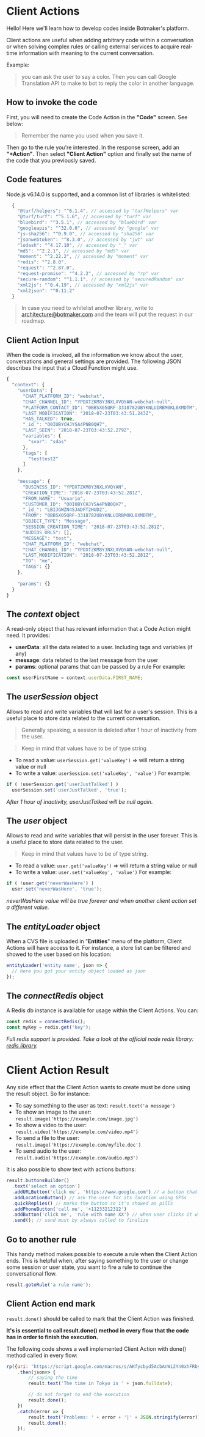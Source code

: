 # Client Actions

Hello! Here we'll learn how to develop codes inside Botmaker's platform.

Client actions are useful when adding arbitrary code within a conversation or when solving complex rules or calling external services to acquire real-time information with meaning to the current conversation.

Example: 
>you can ask the user to say a color. Then you can call Google Translation API to make to bot to reply the color in another language.

## How to invoke the code
First, you will need to create the Code Action in the **"Code"** screen. See below:

>Remember the name you used when you save it. 

Then go to the rule you're interested. In the response screen, add an **"+Action"**. Then select **"Client Action"** option and finally set the name of the code that you previously saved.

## Code features

Node.js v6.14.0 is supported, and a common list of libraries is whitelisted:

```javascript
  {
    "@turf/helpers": "^6.1.4", // accessed by "turfHelpers" var
    "@turf/turf": "^5.1.6", // accessed by "turf" var
    "bluebird": "^3.5.1", // accessed by "bluebird" var
    "googleapis": "^32.0.0", // accessed by "google" var
    "js-sha256": "^0.9.0", // accessed by "sha256" var
    "jsonwebtoken": "^8.3.0", // accessed by "jwt" var
    "lodash": "^4.17.10", // accessed by "_" var
    "md5": "^2.2.1", // accessed by "md5" var
    "moment": "^2.22.2", // accessed by "moment" var
    "redis": "^2.8.0",
    "request": "^2.87.0",
    "request-promise": "^4.2.2", // accessed by "rp" var
    "secure-random": "^1.1.1", // accessed by "securedRandom" var
    "xml2js": "^0.4.19", // accessed by "xml2js" var
    "xml2json": "^0.11.2"
  }
```

> In case you need to whitelist another library, write to architecture@botmaker.com and the team will put the request in our roadmap.

## Client Action Input
When the code is invoked, all the information we know about the user, conversations and general settings are provided. The following JSON describes the input that a Cloud Function might use.

```javascript
{
  "context": {
    "userData": {
      "CHAT_PLATFORM_ID": "webchat",
      "CHAT_CHANNEL_ID": "YPDXTZKM8Y3NXLXVQYAN-webchat-null",
      "PLATFORM_CONTACT_ID": "0BBSX05QRF-3318782UBYKNLUIRBM0KL8XMDTM",
      "LAST_MODIFICATION": "2018-07-23T03:43:51.243Z",
      "HAS_TALKED": true,
      "_id_": "O0IUBYCHJYSA4PNB0QH7",
      "LAST_SEEN": "2018-07-23T03:43:52.279Z",
      "variables": {
        "svar": "sdas"
      },
      "tags": [
        "testtest2"
      ]
    },
    
    "message": {
      "BUSINESS_ID": "YPDXTZKM8Y3NXLXVQYAN",
      "CREATION_TIME": "2018-07-23T03:43:52.281Z",
      "FROM_NAME": "Usuario",
      "CUSTOMER_ID": "O0IUBYCHJYSA4PNB0QH7",
      "_id_": "LBIJGWZN4SJADFT2HUD2",
      "FROM": "0BBSX05QRF-3318782UBYKNLUIRBM0KL8XMDTM",
      "OBJECT_TYPE": "Message",
      "SESSION_CREATION_TIME": "2018-07-23T03:43:52.281Z",
      "AUDIOS_URLS": [],
      "MESSAGE": "test",
      "CHAT_PLATFORM_ID": "webchat",
      "CHAT_CHANNEL_ID": "YPDXTZKM8Y3NXLXVQYAN-webchat-null",
      "LAST_MODIFICATION": "2018-07-23T03:43:52.281Z",
      "TO": "me",
      "TAGS": {}
    },
    
    "params": {}
  }
}
```

## The _context_ object
A read-only object that has relevant information that a Code Action might need. It provides:

- **userData**: all the data related to a user. Including tags and variables (if any)
- **message**: data related to the last message from the user
- **params**: optional params that can be passed by a rule
For example:

```javascript
const userFirstName = context.userData.FIRST_NAME;
```

## The _userSession_ object

Allows to read and write variables that will last for a user's session. This is a useful place to store data related to the current conversation. 

>Generally speaking, a session is deleted after 1 hour of inactivity from the user.

>Keep in mind that values have to be of type string

- To read a value: ```userSession.get('valueKey')``` => will return a string value or null
- To write a value: ```userSession.set('valueKey', 'value')```
For example:

```javascript
if ( !userSession.get('userJustTalked') )
  userSession.set('userJustTalked', 'true');
```
  
_After 1 hour of inactivity, userJustTalked will be null again._

## The _user_ object
Allows to read and write variables that will persist in the user forever. This is a useful place to store data related to the user. 

>Keep in mind that values have to be of type string.

- To read a value: ```user.get('valueKey')``` => will return a string value or null
- To write a value: ```user.set('valueKey', 'value')```
For example:

```javascript
if ( !user.get('neverWasHere') )
  user.set('neverWasHere', 'true');
```
_neverWasHere value will be true forever and when another client action set a different value._

## The _entityLoader_ object
When a CVS file is uploaded in "**Entities**" menu of the platform, Client Actions will have access to it. For instance, a store list can be filtered and showed to the user based on his location:

```javascript
entityLoader('entity name', json => {
  // here you got your entity object loaded as json
});
```

## The _connectRedis_ object
A Redis db instance is available for usage within the Client Actions. You can:

```javascript
const redis = connectRedis();
const myKey = redis.get('key');
```

_Full redis support is provided. Take a look at the official node redis library: [redis library](https://github.com/NodeRedis/node_redis)._

# Client Action Result
Any side effect that the Client Action wants to create must be done using the result object. So for instance:

- To say something to the user as text: ```result.text('a message')```
- To show an image to the user: ```result.image('https://example.com/image.jpg')```
- To show a video to the user: ```result.video('https://example.com/video.mp4')```
- To send a file to the user: ```result.image('https://example.com/myfile.doc')```
- To send audio to the user: ```result.audio('https://example.com/audio.mp3')```

It is also possible to show text with actions buttons:

```javascript
result.buttonsBuilder()
  .text('select an option')
  .addURLButton('click me', 'https://www.google.com') // a button that will open a page
  .addLocationButton() // ask the user for its location using GPSs
  .quickReplies() // marks the button so it's showed as pills
  .addPhoneButton('call me', '+11233212312')
  .addButton('click me', 'rule with name XX') // when user clicks it will fire the rule named XX
  .send(); // send must by always called to finalize
```

## Go to another rule

This handy method makes possible to execute a rule when the Client Action ends. This is helpful when, after saying something to the user or change some session or user state, you want to fire a rule to continue the conversational flow.

```javascript
result.gotoRule('a rule name');
```

## Client Action end mark

```result.done()``` should be called to mark that the Client Action was finished.

**It's is essential to call result.done() method in every flow that the code has in order to finish the execution.**

The following code shows a well implemented Client Action with done() method called in every flow:

```javascript
rp({uri: 'https://script.google.com/macros/s/AKfycbyd5AcbAnWi2Yn0xhFRbyzS4qMq1VucMVgVvhul5XqS9HkAyJY/exec?tz=Asia/Tokyo Japan', json: true})
    .then(json=> {
        // saying the time
        result.text('The time in Tokyo is ' + json.fulldate);

        // do not forget to end the execution
        result.done();
    })
    .catch(error => {
        result.text('Problems: ' + error + '|' + JSON.stringify(error));
        result.done();
    });
```
